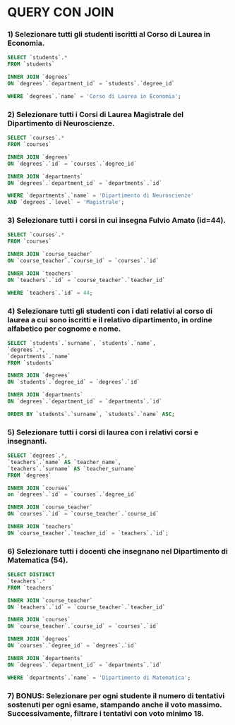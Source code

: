 
# QUERY CON JOIN

### 1) Selezionare tutti gli studenti iscritti al Corso di Laurea in Economia.
```sql
SELECT `students`.* 
FROM `students`

INNER JOIN `degrees`
ON `degrees`.`department_id` = `students`.`degree_id`

WHERE `degrees`.`name` = 'Corso di Laurea in Economia';
```

### 2) Selezionare tutti i Corsi di Laurea Magistrale del Dipartimento di Neuroscienze.
```sql
SELECT `courses`.* 
FROM `courses`

INNER JOIN `degrees`
ON `degrees`.`id` = `courses`.`degree_id`

INNER JOIN `departments`
ON `degrees`.`department_id` = `departments`.`id`

WHERE `departments`.`name` = 'Dipartimento di Neuroscienze'
AND `degrees`.`level` = 'Magistrale';
```

### 3) Selezionare tutti i corsi in cui insegna Fulvio Amato (id=44).
```sql
SELECT `courses`.* 
FROM `courses`

INNER JOIN `course_teacher`
ON `course_teacher`.`course_id` = `courses`.`id`

INNER JOIN `teachers`
ON `teachers`.`id` = `course_teacher`.`teacher_id`

WHERE `teachers`.`id` = 44;
```

### 4) Selezionare tutti gli studenti con i dati relativi al corso di laurea a cui sono iscritti e il relativo dipartimento, in ordine alfabetico per cognome e nome.
```sql
SELECT `students`.`surname`, `students`.`name`,
`degrees`.*,
`departments`.`name`
FROM `students`

INNER JOIN `degrees`
ON `students`.`degree_id` = `degrees`.`id`

INNER JOIN `departments`
ON `degrees`.`department_id` = `departments`.`id`

ORDER BY `students`.`surname`, `students`.`name` ASC;
```


### 5) Selezionare tutti i corsi di laurea con i relativi corsi e insegnanti.
```sql
SELECT `degrees`.*,
`teachers`.`name` AS `teacher_name`,
`teachers`.`surname` AS `teacher_surname`
FROM `degrees`

INNER JOIN `courses`
on `degrees`.`id` = `courses`.`degree_id`

INNER JOIN `course_teacher`
ON `courses`.`id` = `course_teacher`.`course_id`

INNER JOIN `teachers`
ON `course_teacher`.`teacher_id` = `teachers`.`id`;
```

### 6) Selezionare tutti i docenti che insegnano nel Dipartimento di Matematica (54).
```sql
SELECT DISTINCT
`teachers`.* 
FROM `teachers`

INNER JOIN `course_teacher`
ON `teachers`.`id` = `course_teacher`.`teacher_id`

INNER JOIN `courses`
ON `course_teacher`.`course_id` = `courses`.`id`

INNER JOIN `degrees`
ON `courses`.`degree_id` = `degrees`.`id`

INNER JOIN `departments`
ON `degrees`.`department_id` = `departments`.`id`

WHERE `departments`.`name` = 'Dipartimento di Matematica';
```

### 7) BONUS: Selezionare per ogni studente il numero di tentativi sostenuti per ogni esame, stampando anche il voto massimo. Successivamente, filtrare i tentativi con voto minimo 18.

